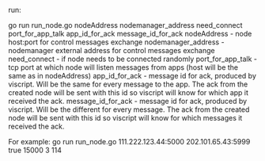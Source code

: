 run:

go run run_node.go nodeAddress nodemanager_address need_connect port_for_app_talk app_id_for_ack message_id_for_ack
nodeAddress - node host:port for control messages exchange
nodemanager_address - nodemanager external address for control messages exchange
need_connect - if node needs to be connected randomly
port_for_app_talk - tcp port at which node will listen messages from apps (host will be the same as in nodeAddress)
app_id_for_ack - message id for ack, produced by viscript. Will be the same for every message to the app. The ack from the created node will be sent with this id so viscript will know for which app it received the ack.
message_id_for_ack - message id for ack, produced by viscript. Will be the different for every message. The ack from the created node will be sent with this id so viscript will know for which messages it received the ack.

For example:
go run run_node.go 111.222.123.44:5000 202.101.65.43:5999 true 15000 3 114
